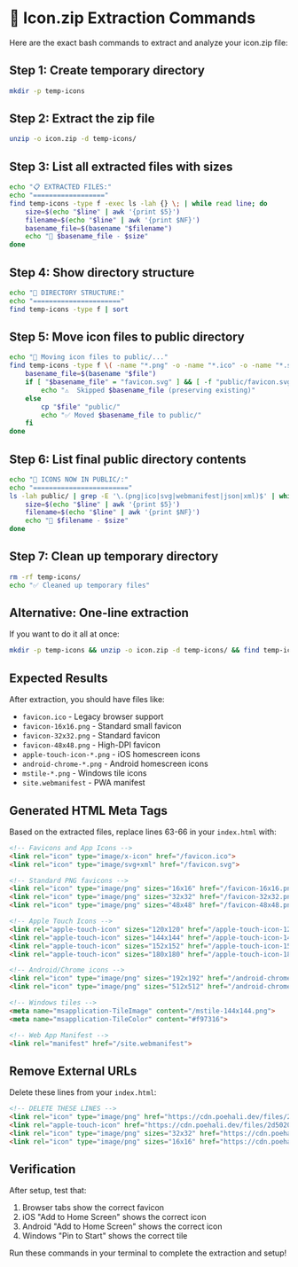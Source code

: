 # 🔧 Icon.zip Extraction Commands

Here are the exact bash commands to extract and analyze your icon.zip file:

## Step 1: Create temporary directory
```bash
mkdir -p temp-icons
```

## Step 2: Extract the zip file
```bash
unzip -o icon.zip -d temp-icons/
```

## Step 3: List all extracted files with sizes
```bash
echo "📋 EXTRACTED FILES:"
echo "=================="
find temp-icons -type f -exec ls -lah {} \; | while read line; do
    size=$(echo "$line" | awk '{print $5}')
    filename=$(echo "$line" | awk '{print $NF}')
    basename_file=$(basename "$filename")
    echo "📄 $basename_file - $size"
done
```

## Step 4: Show directory structure
```bash
echo "📂 DIRECTORY STRUCTURE:"
echo "======================"
find temp-icons -type f | sort
```

## Step 5: Move icon files to public directory
```bash
echo "📁 Moving icon files to public/..."
find temp-icons -type f \( -name "*.png" -o -name "*.ico" -o -name "*.svg" -o -name "*.webmanifest" -o -name "*.json" -o -name "*.xml" \) | while read file; do
    basename_file=$(basename "$file")
    if [ "$basename_file" = "favicon.svg" ] && [ -f "public/favicon.svg" ]; then
        echo "⚠️  Skipped $basename_file (preserving existing)"
    else
        cp "$file" "public/"
        echo "✅ Moved $basename_file to public/"
    fi
done
```

## Step 6: List final public directory contents
```bash
echo "📂 ICONS NOW IN PUBLIC/:"
echo "========================"
ls -lah public/ | grep -E '\.(png|ico|svg|webmanifest|json|xml)$' | while read line; do
    size=$(echo "$line" | awk '{print $5}')
    filename=$(echo "$line" | awk '{print $NF}')
    echo "📄 $filename - $size"
done
```

## Step 7: Clean up temporary directory
```bash
rm -rf temp-icons/
echo "✅ Cleaned up temporary files"
```

## Alternative: One-line extraction
If you want to do it all at once:
```bash
mkdir -p temp-icons && unzip -o icon.zip -d temp-icons/ && find temp-icons -type f \( -name "*.png" -o -name "*.ico" -o -name "*.svg" -o -name "*.webmanifest" -o -name "*.json" \) -exec cp {} public/ \; && rm -rf temp-icons/ && echo "✅ Extraction complete!"
```

## Expected Results

After extraction, you should have files like:
- `favicon.ico` - Legacy browser support
- `favicon-16x16.png` - Standard small favicon
- `favicon-32x32.png` - Standard favicon  
- `favicon-48x48.png` - High-DPI favicon
- `apple-touch-icon-*.png` - iOS homescreen icons
- `android-chrome-*.png` - Android homescreen icons
- `mstile-*.png` - Windows tile icons
- `site.webmanifest` - PWA manifest

## Generated HTML Meta Tags

Based on the extracted files, replace lines 63-66 in your `index.html` with:

```html
<!-- Favicons and App Icons -->
<link rel="icon" type="image/x-icon" href="/favicon.ico">
<link rel="icon" type="image/svg+xml" href="/favicon.svg">

<!-- Standard PNG favicons -->
<link rel="icon" type="image/png" sizes="16x16" href="/favicon-16x16.png">
<link rel="icon" type="image/png" sizes="32x32" href="/favicon-32x32.png">
<link rel="icon" type="image/png" sizes="48x48" href="/favicon-48x48.png">

<!-- Apple Touch Icons -->
<link rel="apple-touch-icon" sizes="120x120" href="/apple-touch-icon-120x120.png">
<link rel="apple-touch-icon" sizes="144x144" href="/apple-touch-icon-144x144.png">
<link rel="apple-touch-icon" sizes="152x152" href="/apple-touch-icon-152x152.png">
<link rel="apple-touch-icon" sizes="180x180" href="/apple-touch-icon-180x180.png">

<!-- Android/Chrome icons -->
<link rel="icon" type="image/png" sizes="192x192" href="/android-chrome-192x192.png">
<link rel="icon" type="image/png" sizes="512x512" href="/android-chrome-512x512.png">

<!-- Windows tiles -->
<meta name="msapplication-TileImage" content="/mstile-144x144.png">
<meta name="msapplication-TileColor" content="#f97316">

<!-- Web App Manifest -->
<link rel="manifest" href="/site.webmanifest">
```

## Remove External URLs

Delete these lines from your `index.html`:
```html
<!-- DELETE THESE LINES -->
<link rel="icon" type="image/png" href="https://cdn.poehali.dev/files/2d5020d6-c707-489d-b281-9f7664f47238.png" />
<link rel="apple-touch-icon" href="https://cdn.poehali.dev/files/2d5020d6-c707-489d-b281-9f7664f47238.png" />
<link rel="icon" type="image/png" sizes="32x32" href="https://cdn.poehali.dev/files/2d5020d6-c707-489d-b281-9f7664f47238.png" />
<link rel="icon" type="image/png" sizes="16x16" href="https://cdn.poehali.dev/files/2d5020d6-c707-489d-b281-9f7664f47238.png" />
```

## Verification

After setup, test that:
1. Browser tabs show the correct favicon
2. iOS "Add to Home Screen" shows the correct icon
3. Android "Add to Home Screen" shows the correct icon
4. Windows "Pin to Start" shows the correct tile

Run these commands in your terminal to complete the extraction and setup!